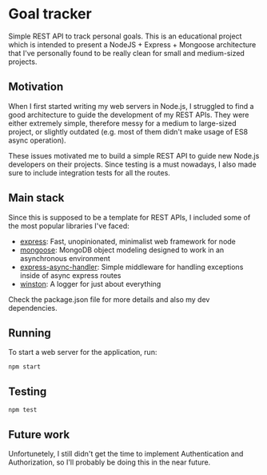 # Goal tracker

Simple REST API to track personal goals. This is an educational project which is intended to present a NodeJS + Express + Mongoose architecture that I've personally found to be really clean for small and medium-sized projects.

## Motivation
When I first started writing my web servers in Node.js, I struggled to find a good architecture to guide the development of my REST APIs. They were either extremely simple, therefore messy for a medium to large-sized project, or slightly outdated (e.g. most of them didn't make usage of ES8 async operation).

These issues motivated me to build a simple REST API to guide new Node.js developers on their projects. Since testing is a must nowadays, I also made sure to include integration tests for all the routes.

## Main stack
Since this is supposed to be a template for REST APIs, I included some of the most popular libraries I've faced:

- [express](https://github.com/weavejester/compojure): Fast, unopinionated, minimalist web framework for node
- [mongoose](https://github.com/Automattic/mongoose): MongoDB object modeling designed to work in an asynchronous environment
- [express-async-handler](https://www.npmjs.com/package/express-async-handler): Simple middleware for handling exceptions inside of async express routes
- [winston](https://github.com/winstonjs/winston): A logger for just about everything

Check the package.json file for more details and also my dev dependencies.

## Running

To start a web server for the application, run:

    npm start
    
## Testing

    npm test    

## Future work

Unfortunetely, I still didn't get the time to implement Authentication and Authorization, so I'll probably be doing this in the near future.
